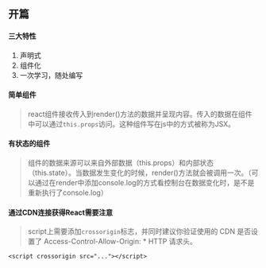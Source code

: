 ## 开篇

#### 三大特性

1. 声明式
2. 组件化
3. 一次学习，随处编写

#### 简单组件

> react组件接收传入到render()方法的数据并呈现内容。传入的数据在组件中可以通过`this.props`访问。这种组件写在js中的方式被称为JSX。

#### 有状态的组件

> 组件的数据来源可以来自外部数据（this.props）和内部状态（this.state）。当数据发生变化的时候，render()方法就会被调用一次。（可以通过在render中添加console.log的方式看控制台在数据变化时，是不是重新执行了console.log）


#### 通过CDN连接获得React需要注意

> script上需要添加`crossorigin`标志，并同时建议你验证使用的 CDN 是否设置了 Access-Control-Allow-Origin: * HTTP 请求头。

```
<script crossorigin src="..."></script>
```